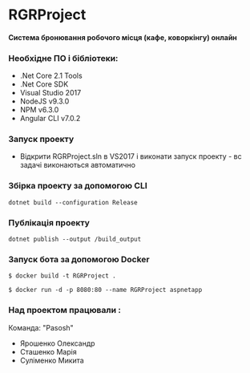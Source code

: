 # RGRProject
#### Система бронювання робочого місця (кафе, коворкінгу) онлайн

### Необхідне ПО і бібліотеки: 
- .Net Core 2.1 Tools
- .Net Core SDK
- Visual Studio 2017
- NodeJS v9.3.0
- NPM v6.3.0
- Angular CLI v7.0.2

### Запуск проекту
- Відкрити RGRProject.sln в VS2017 і виконати запуск проекту - вс задачі виконаються автоматично

### Збірка проекту за допомогою  CLI
```
dotnet build --configuration Release
```

### Публікація проекту
```
dotnet publish --output /build_output
```

### Запуск бота за допомогою Docker
```
$ docker build -t RGRProject .
```
```
$ docker run -d -p 8080:80 --name RGRProject aspnetapp
```

### Над проектом працювали :
Команда: "Pasosh"
- Ярошенко Олександр
- Сташенко Марія
- Суліменко Микита
